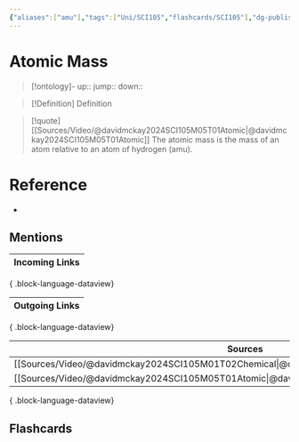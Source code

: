 ```yaml
---
{"aliases":["amu"],"tags":["Uni/SCI105","flashcards/SCI105"],"dg-publish":true,"permalink":"/cards/atomic-mass/","dgPassFrontmatter":true}
---
```


# Atomic Mass

> [!ontology]-
> up:: 
> jump:: 
> down:: 

> [!Definition] Definition
> 

> [!quote] [[Sources/Video/@davidmckay2024SCI105M05T01Atomic\|@davidmckay2024SCI105M05T01Atomic]]
> The atomic mass is the mass of an atom relative to an atom of hydrogen (amu).

# Reference
- 

## Mentions
| Incoming Links |
| -------------- |

{ .block-language-dataview}

| Outgoing Links |
| -------------- |

{ .block-language-dataview}

| Sources                                                                                       |
| --------------------------------------------------------------------------------------------- |
| [[Sources/Video/@davidmckay2024SCI105M01T02Chemical\|@davidmckay2024SCI105M01T02Chemical]] |
| [[Sources/Video/@davidmckay2024SCI105M05T01Atomic\|@davidmckay2024SCI105M05T01Atomic]]     |

{ .block-language-dataview}

## Flashcards 
